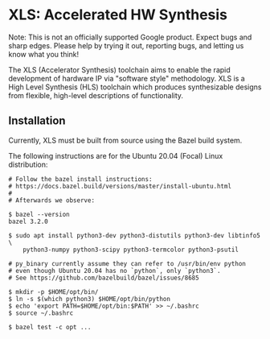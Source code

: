 # XLS: Accelerated HW Synthesis

Note: This is not an officially supported Google product. Expect bugs and sharp
edges. Please help by trying it out, reporting bugs, and letting us know what
you think!

The XLS (Accelerator Synthesis) toolchain aims to enable the rapid development
of hardware IP via "software style" methodology. XLS is a High Level Synthesis
(HLS) toolchain which produces synthesizable designs from flexible, high-level
descriptions of functionality.

## Installation

Currently, XLS must be built from source using the Bazel build system.

The following instructions are for the Ubuntu 20.04 (Focal) Linux distribution:

```
# Follow the bazel install instructions:
# https://docs.bazel.build/versions/master/install-ubuntu.html
#
# Afterwards we observe:

$ bazel --version
bazel 3.2.0

$ sudo apt install python3-dev python3-distutils python3-dev libtinfo5 \
    python3-numpy python3-scipy python3-termcolor python3-psutil

# py_binary currently assume they can refer to /usr/bin/env python
# even though Ubuntu 20.04 has no `python`, only `python3`.
# See https://github.com/bazelbuild/bazel/issues/8685

$ mkdir -p $HOME/opt/bin/
$ ln -s $(which python3) $HOME/opt/bin/python
$ echo 'export PATH=$HOME/opt/bin:$PATH' >> ~/.bashrc
$ source ~/.bashrc

$ bazel test -c opt ...
```
